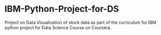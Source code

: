 # IBM-Python-Project-for-DS

Project on Data Visualization of stock data as part of the curriculum for IBM python project for Data Science Course on Coursera.
